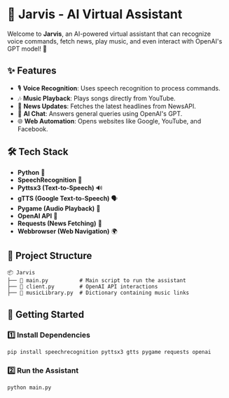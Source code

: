 # 🤖 Jarvis - AI Virtual Assistant

Welcome to **Jarvis**, an AI-powered virtual assistant that can recognize voice commands, fetch news, play music, and even interact with OpenAI's GPT model! 🚀

## ✨ Features
- 🎙️ **Voice Recognition**: Uses speech recognition to process commands.
- 🎶 **Music Playback**: Plays songs directly from YouTube.
- 📰 **News Updates**: Fetches the latest headlines from NewsAPI.
- 🤖 **AI Chat**: Answers general queries using OpenAI's GPT.
- 🌐 **Web Automation**: Opens websites like Google, YouTube, and Facebook.

## 🛠️ Tech Stack
- **Python** 🐍
- **SpeechRecognition** 🎤
- **Pyttsx3 (Text-to-Speech)** 🔊
- **gTTS (Google Text-to-Speech)** 🗣️
- **Pygame (Audio Playback)** 🎼
- **OpenAI API** 🧠
- **Requests (News Fetching)** 📰
- **Webbrowser (Web Navigation)** 🌍

## 📂 Project Structure
```
📦 Jarvis
├── 📜 main.py          # Main script to run the assistant
├── 📜 client.py        # OpenAI API interactions
├── 📜 musicLibrary.py  # Dictionary containing music links
```

## 🚀 Getting Started
### 1️⃣ Install Dependencies
```bash
pip install speechrecognition pyttsx3 gtts pygame requests openai
```

### 2️⃣ Run the Assistant
```bash
python main.py
```


